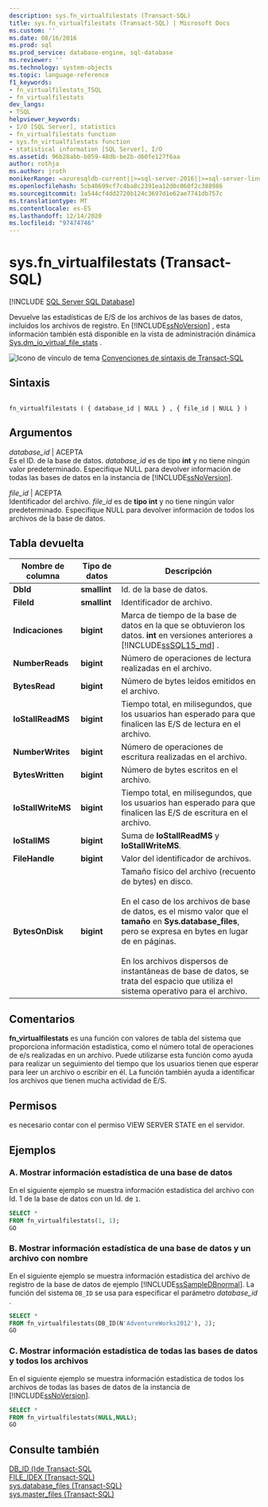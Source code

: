 ```yaml
---
description: sys.fn_virtualfilestats (Transact-SQL)
title: sys.fn_virtualfilestats (Transact-SQL) | Microsoft Docs
ms.custom: ''
ms.date: 08/16/2016
ms.prod: sql
ms.prod_service: database-engine, sql-database
ms.reviewer: ''
ms.technology: system-objects
ms.topic: language-reference
f1_keywords:
- fn_virtualfilestats_TSQL
- fn_virtualfilestats
dev_langs:
- TSQL
helpviewer_keywords:
- I/O [SQL Server], statistics
- fn_virtualfilestats function
- sys.fn_virtualfilestats function
- statistical information [SQL Server], I/O
ms.assetid: 96b28abb-b059-48db-be2b-d60fe127f6aa
author: rothja
ms.author: jroth
monikerRange: =azuresqldb-current||>=sql-server-2016||>=sql-server-linux-2017||=azuresqldb-mi-current
ms.openlocfilehash: 5cb40699cf7c4ba8c2391ea12d0c060f2c388986
ms.sourcegitcommit: 1a544cf4dd2720b124c3697d1e62ae7741db757c
ms.translationtype: MT
ms.contentlocale: es-ES
ms.lasthandoff: 12/14/2020
ms.locfileid: "97474746"
---
```

# <a name="sysfn_virtualfilestats-transact-sql"></a>sys.fn_virtualfilestats (Transact-SQL)
[!INCLUDE [SQL Server SQL Database](../../includes/applies-to-version/sql-asdb.md)]

  Devuelve las estadísticas de E/S de los archivos de las bases de datos, incluidos los archivos de registro. En [!INCLUDE[ssNoVersion](../../includes/ssnoversion-md.md)] , esta información también está disponible en la vista de administración dinámica [Sys.dm_io_virtual_file_stats](../../relational-databases/system-dynamic-management-views/sys-dm-io-virtual-file-stats-transact-sql.md) .  

 ![Icono de vínculo de tema](../../database-engine/configure-windows/media/topic-link.gif "Icono de vínculo de tema") [Convenciones de sintaxis de Transact-SQL](../../t-sql/language-elements/transact-sql-syntax-conventions-transact-sql.md)  
  
## <a name="syntax"></a>Sintaxis  
  
```  
  
fn_virtualfilestats ( { database_id | NULL } , { file_id | NULL } )  
```  
  
## <a name="arguments"></a>Argumentos  
 *database_id* | ACEPTA  
 Es el ID. de la base de datos. *database_id* es de tipo **int** y no tiene ningún valor predeterminado. Especifique NULL para devolver información de todas las bases de datos en la instancia de [!INCLUDE[ssNoVersion](../../includes/ssnoversion-md.md)].  
  
 *file_id* | ACEPTA  
 Identificador del archivo. *file_id* es de **tipo int** y no tiene ningún valor predeterminado. Especifique NULL para devolver información de todos los archivos de la base de datos.  
  
## <a name="table-returned"></a>Tabla devuelta  
  
|Nombre de columna|Tipo de datos|Descripción|  
|-----------------|---------------|-----------------|  
|**DbId**|**smallint**|Id. de la base de datos.|  
|**FileId**|**smallint**|Identificador de archivo.|  
|**Indicaciones**|**bigint**|Marca de tiempo de la base de datos en la que se obtuvieron los datos. **int** en versiones anteriores a [!INCLUDE[ssSQL15_md](../../includes/sssql15-md.md)] . |  
|**NumberReads**|**bigint**|Número de operaciones de lectura realizadas en el archivo.|  
|**BytesRead**|**bigint**|Número de bytes leídos emitidos en el archivo.|  
|**IoStallReadMS**|**bigint**|Tiempo total, en milisegundos, que los usuarios han esperado para que finalicen las E/S de lectura en el archivo.|  
|**NumberWrites**|**bigint**|Número de operaciones de escritura realizadas en el archivo.|  
|**BytesWritten**|**bigint**|Número de bytes escritos en el archivo.|  
|**IoStallWriteMS**|**bigint**|Tiempo total, en milisegundos, que los usuarios han esperado para que finalicen las E/S de escritura en el archivo.|  
|**IoStallMS**|**bigint**|Suma de **IoStallReadMS** y **IoStallWriteMS**.|  
|**FileHandle**|**bigint**|Valor del identificador de archivos.|  
|**BytesOnDisk**|**bigint**|Tamaño físico del archivo (recuento de bytes) en disco.<br /><br /> En el caso de los archivos de base de datos, es el mismo valor que el **tamaño** en **Sys.database_files**, pero se expresa en bytes en lugar de en páginas.<br /><br /> En los archivos dispersos de instantáneas de base de datos, se trata del espacio que utiliza el sistema operativo para el archivo.|  
  
## <a name="remarks"></a>Comentarios  
 **fn_virtualfilestats** es una función con valores de tabla del sistema que proporciona información estadística, como el número total de operaciones de e/s realizadas en un archivo. Puede utilizarse esta función como ayuda para realizar un seguimiento del tiempo que los usuarios tienen que esperar para leer un archivo o escribir en él. La función también ayuda a identificar los archivos que tienen mucha actividad de E/S.  
  
## <a name="permissions"></a>Permisos  
 es necesario contar con el permiso VIEW SERVER STATE en el servidor.  
  
## <a name="examples"></a>Ejemplos  
  
### <a name="a-displaying-statistical-information-for-a-database"></a>A. Mostrar información estadística de una base de datos  
 En el siguiente ejemplo se muestra información estadística del archivo con Id. 1 de la base de datos con un Id. de `1`.  
  
```sql  
SELECT *  
FROM fn_virtualfilestats(1, 1);  
GO  
```  
  
### <a name="b-displaying-statistical-information-for-a-named-database-and-file"></a>B. Mostrar información estadística de una base de datos y un archivo con nombre  
 En el siguiente ejemplo se muestra información estadística del archivo de registro de la base de datos de ejemplo [!INCLUDE[ssSampleDBnormal](../../includes/sssampledbnormal-md.md)]. La función del sistema `DB_ID` se usa para especificar el parámetro *database_id* .  
  
```sql  
SELECT *  
FROM fn_virtualfilestats(DB_ID(N'AdventureWorks2012'), 2);  
GO  
```  
  
### <a name="c-displaying-statistical-information-for-all-databases-and-files"></a>C. Mostrar información estadística de todas las bases de datos y todos los archivos  
 En el siguiente ejemplo se muestra información estadística de todos los archivos de todas las bases de datos de la instancia de [!INCLUDE[ssNoVersion](../../includes/ssnoversion-md.md)].  
  
```sql  
SELECT *  
FROM fn_virtualfilestats(NULL,NULL);  
GO  
```  
  
## <a name="see-also"></a>Consulte también  
 [DB_ID &#40;&#41;de Transact-SQL ](../../t-sql/functions/db-id-transact-sql.md)   
 [FILE_IDEX &#40;Transact-SQL&#41;](../../t-sql/functions/file-idex-transact-sql.md)   
 [sys.database_files &#40;Transact-SQL&#41;](../../relational-databases/system-catalog-views/sys-database-files-transact-sql.md)   
 [sys.master_files &#40;Transact-SQL&#41;](../../relational-databases/system-catalog-views/sys-master-files-transact-sql.md)  
  
  
